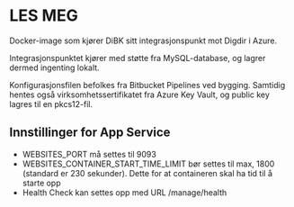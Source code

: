 # LES MEG

Docker-image som kjører DiBK sitt integrasjonspunkt mot Digdir i Azure. 

Integrasjonspunktet kjører med støtte fra MySQL-database, og lagrer dermed ingenting lokalt.

Konfigurasjonsfilen befolkes fra Bitbucket Pipelines ved bygging. Samtidig hentes også virksomhetssertifikatet fra Azure Key Vault, og public key lagres til en pkcs12-fil.
## Innstillinger for App Service

- WEBSITES_PORT må settes til 9093
- WEBSITES_CONTAINER_START_TIME_LIMIT bør settes til max, 1800 (standard er 230 sekunder). Dette for at containeren skal ha tid til å starte opp
- Health Check kan settes opp med URL /manage/health
